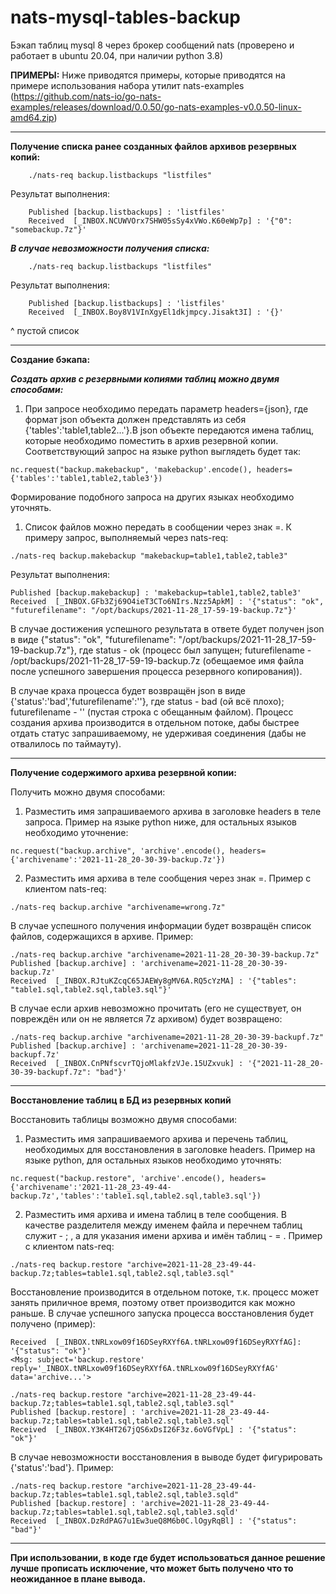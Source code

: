# nats-mysql-tables-backup

Бэкап таблиц mysql 8 через брокер сообщений nats (проверено и работает в ubuntu 20.04, при наличии python 3.8)


**ПРИМЕРЫ:**
Ниже приводятся примеры, которые приводятся на примере использования набора утилит nats-examples (https://github.com/nats-io/go-nats-examples/releases/download/0.0.50/go-nats-examples-v0.0.50-linux-amd64.zip)

---

**Получение списка ранее созданных файлов архивов резервных копий:**
```
    ./nats-req backup.listbackups "listfiles"
```

Результат выполнения:

```
    Published [backup.listbackups] : 'listfiles'
    Received  [_INBOX.NCUWVOrx7SHW05sSy4xVWo.K60eWp7p] : '{"0": "somebackup.7z"}'
```

***В случае невозможности получения списка:***

```
    ./nats-req backup.listbackups "listfiles"
```
Результат выполнения:
```
    Published [backup.listbackups] : 'listfiles'
    Received  [_INBOX.Boy8V1VInXgyEl1dkjmpcy.Jisakt3I] : '{}'
```
^ пустой список

---

**Создание бэкапа:**

***Создать архив с резервными копиями таблиц можно двумя способами:***

1. При запросе необходимо передать параметр headers={json}, где формат json объекта должен представлять из себя {'tables':'table1,table2...'}.В json объекте передаются имена таблиц, которые необходимо поместить в архив резервной копии. Соответствующий запрос на языке python выглядеть будет так:

```
nc.request("backup.makebackup", 'makebackup'.encode(), headers={'tables':'table1,table2,table3'})
```

Формирование подобного запроса на других языках необходимо уточнять.
1. Список файлов можно передать в сообщении через знак =. К примеру запрос, выполняемый через nats-req:
```   
./nats-req backup.makebackup "makebackup=table1,table2,table3"
```
Результат выполнения:

```
Published [backup.makebackup] : 'makebackup=table1,table2,table3'
Received  [_INBOX.GFb3Zj69O4ieT3CTo6NIrs.Nzz5ApkM] : '{"status": "ok", "futurefilename": "/opt/backups/2021-11-28_17-59-19-backup.7z"}'
```

В случае достижения успешного результата в ответе будет получен json в виде {"status": "ok", "futurefilename": "/opt/backups/2021-11-28_17-59-19-backup.7z"}, где status - ok (процесс был запущен; futurefilename - /opt/backups/2021-11-28_17-59-19-backup.7z (обещаемое имя файла после успешного завершения процесса резервного копирования)).

В случае краха процесса будет возвращён json в виде {'status':'bad','futurefilename':''}, где status - bad (ой всё плохо); futurefilename - '' (пустая строка с обещанным файлом).
Процесс создания архива производится в отдельном потоке, дабы быстрее отдать статус запрашиваемому, не удерживая соединения (дабы не отвалилось по таймауту).

---

**Получение содержимого архива резервной копии:**

Получить можно двумя способами:
1. Разместить имя запрашиваемого архива в заголовке headers в теле запроса. Пример на языке python ниже, для остальных языков необходимо уточнение:

```
nc.request("backup.archive", 'archive'.encode(), headers={'archivename':'2021-11-28_20-30-39-backup.7z'})
```
2. Разместить имя архива в теле сообщения через знак =. Пример с клиентом nats-req:
```
./nats-req backup.archive "archivename=wrong.7z"
```

В случае успешного получения информации будет возвращён список файлов, содержащихся в архиве. Пример:
```
./nats-req backup.archive "archivename=2021-11-28_20-30-39-backup.7z"
Published [backup.archive] : 'archivename=2021-11-28_20-30-39-backup.7z'
Received  [_INBOX.RJtuKZcqC65JAEWy8gMV6A.RQ5cYzMA] : '{"tables": "table1.sql,table2.sql,table3.sql"}'
```

В случае если архив невозможно прочитать (его не существует, он повреждён или он не является 7z архивом) будет возвращено:
```
./nats-req backup.archive "archivename=2021-11-28_20-30-39-backupf.7z"
Published [backup.archive] : 'archivename=2021-11-28_20-30-39-backupf.7z'
Received  [_INBOX.CnPNfscvrTQjoMlakfzVJe.15UZxvuk] : '{"2021-11-28_20-30-39-backupf.7z": "bad"}'
```

---

**Восстановление таблиц в БД из резервных копий**

Восстановить таблицы возможно двумя способами:

1. Разместить имя запрашиваемого архива и перечень таблиц, необходимых для восстановления в заголовке headers. Пример на языке python, для остальных языков необходимо уточнять:

```
nc.request("backup.restore", 'archive'.encode(), headers={'archivename':'2021-11-28_23-49-44-backup.7z','tables':'table1.sql,table2.sql,table3.sql'})
```

2. Разместить имя архива и имена таблиц в теле сообщения. В качестве разделителя между именем файла и перечнем таблиц служит - ; , а для указания имени архива и имён таблиц - = . Пример с клиентом nats-req:

```
./nats-req backup.restore "archive=2021-11-28_23-49-44-backup.7z;tables=table1.sql,table2.sql,table3.sql"
```

Восстановление производится в отдельном потоке, т.к. процесс может занять приличное время, поэтому ответ производится как можно раньше. В случае успешного запуска процесса восстановления будет получено (пример):

```
Received  [_INBOX.tNRLxow09f16DSeyRXYf6A.tNRLxow09f16DSeyRXYfAG]: '{"status": "ok"}'
<Msg: subject='backup.restore' reply='_INBOX.tNRLxow09f16DSeyRXYf6A.tNRLxow09f16DSeyRXYfAG' data='archive...'>
```

```
./nats-req backup.restore "archive=2021-11-28_23-49-44-backup.7z;tables=table1.sql,table2.sql,table3.sql"
Published [backup.restore] : 'archive=2021-11-28_23-49-44-backup.7z;tables=table1.sql,table2.sql,table3.sql'
Received  [_INBOX.Y3K4HT267jQS6xDsI26F3z.6oVGfVpL] : '{"status": "ok"}'
```

В случае невозможности восстановления в выводе будет фигурировать {'status':'bad'}. Пример:

```
./nats-req backup.restore "archive=2021-11-28_23-49-44-backup.7z;tables=table1.sql,table2.sql,table3.sqld"
Published [backup.restore] : 'archive=2021-11-28_23-49-44-backup.7z;tables=table1.sql,table2.sql,table3.sqld'
Received  [_INBOX.DzRdPAG7u1Ew3ueQ8M6b0C.lOgyRqBl] : '{"status": "bad"}'
```

---

**При использовании, в коде где будет использоваться данное решение  лучше прописать исключение, что может быть получено что то неожиданное в плане вывода.**
